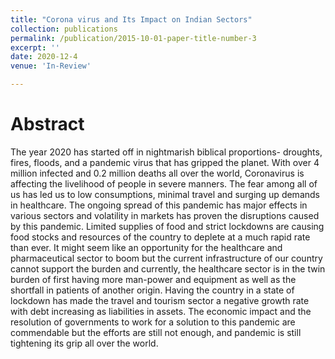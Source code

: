 ```yaml
---
title: "Corona virus and Its Impact on Indian Sectors"
collection: publications
permalink: /publication/2015-10-01-paper-title-number-3
excerpt: ''
date: 2020-12-4
venue: 'In-Review'

---
```

Abstract
======
The year 2020 has started off in nightmarish biblical proportions- droughts, fires, floods, and a pandemic virus that has gripped the planet. With over 4 million infected and 0.2 million deaths all over the world, Coronavirus is affecting the livelihood of people in severe manners. The fear among all of us has led us to low consumptions, minimal travel and surging up demands in healthcare. The ongoing spread of this pandemic has major effects in various sectors and volatility in markets has proven the disruptions caused by this pandemic. Limited supplies of food and strict lockdowns are causing food stocks and resources of the country to deplete at a much rapid rate than ever. It might seem like an opportunity for the healthcare and pharmaceutical sector to boom but the current infrastructure of our country cannot support the burden and currently, the healthcare sector is in the twin burden of first having more man-power and equipment as well as the shortfall in patients of another origin. Having the country in a state of lockdown has made the travel and tourism sector a negative growth rate with debt increasing as liabilities in assets. The economic impact and the resolution of governments to work for a solution to this pandemic are commendable but the efforts are still not enough, and pandemic is still tightening its grip all over the world.
